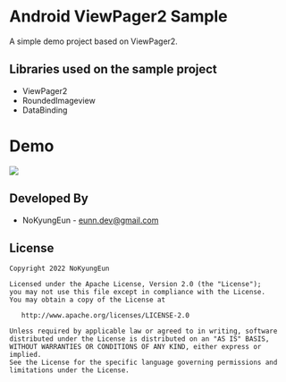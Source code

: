 # Android ViewPager2 Sample

A simple demo project based on ViewPager2.

Libraries used on the sample project
------------------------------------
* ViewPager2
* RoundedImageview
* DataBinding

# Demo
![](https://user-images.githubusercontent.com/74607521/180742345-00be11e0-614f-45f4-940e-947be0020f1e.gif)


Developed By
------------------------------------
* NoKyungEun - <eunn.dev@gmail.com>

License
------------------------------------
    Copyright 2022 NoKyungEun

    Licensed under the Apache License, Version 2.0 (the "License");
    you may not use this file except in compliance with the License.
    You may obtain a copy of the License at

       http://www.apache.org/licenses/LICENSE-2.0

    Unless required by applicable law or agreed to in writing, software
    distributed under the License is distributed on an "AS IS" BASIS,
    WITHOUT WARRANTIES OR CONDITIONS OF ANY KIND, either express or implied.
    See the License for the specific language governing permissions and
    limitations under the License.
